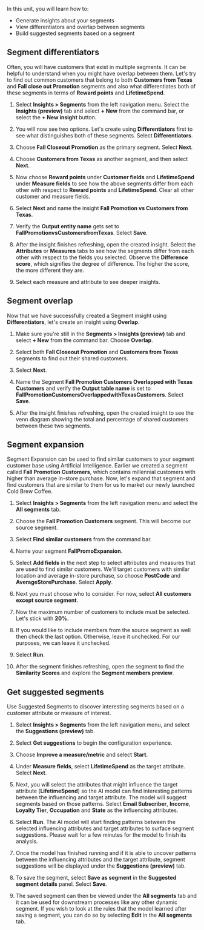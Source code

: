 In this unit, you will learn how to:
- Generate insights about your segments 
- View differentiators and overlap between segments 
- Build suggested segments based on a segment 

## Segment differentiators
 Often, you will have customers that exist in multiple segments. It can be helpful to understand when you might have overlap between them. Let's try to find out common customers that belong to both **Customers from Texas** and **Fall close out Promotion** segments and also what differentiates both of these segments in terms of **Reward points** and **LifetimeSpend**.

1. Select **Insights > Segments** from the left navigation menu. Select the **Insights (preview)** tab and select **+ New** from the command bar, or select the **+ New insight** button.

1. You will now see two options. Let's create using **Differentiators** first to see what distinguishes both of these segments. Select **Differentiators**.

1. Choose **Fall Closeout Promotion** as the primary segment. Select **Next**.

1. Choose **Customers from Texas** as another segment, and then select **Next**.

1. Now choose **Reward points** under **Customer fields** and **LifetimeSpend** under **Measure fields** to see how the above segments differ from each other with respect to **Reward points** and **LifetimeSpend**. Clear all other customer and measure fields.

1. Select **Next** and name the insight **Fall Promotion vs Customers from Texas**.

1. Verify the **Output entity name** gets set to **FallPromotionvsCustomersfromTexas**. Select **Save**.

1. After the insight finishes refreshing, open the created insight. Select the **Attributes** or **Measures** tabs to see how the segments differ from each other with respect to the fields you selected. Observe the **Difference score**, which signifies the degree of difference. The higher the score, the more different they are.

1. Select each measure and attribute to see deeper insights.

## Segment overlap
Now that we have successfully created a Segment insight using **Differentiators**, let's create an insight using **Overlap**.

1. Make sure you're still in the **Segments > Insights (preview)** tab and select **+ New** from the command bar. Choose **Overlap**.

1. Select both **Fall Closeout Promotion** and **Customers from Texas** segments to find out their shared customers.

1. Select **Next**.

1. Name the Segment **Fall Promotion Customers Overlapped with Texas Customers** and verify the **Output table name** is set to **FallPromotionCustomersOverlappedwithTexasCustomers**. Select **Save**.

1. After the insight finishes refreshing, open the created insight to see the venn diagram showing the total and percentage of shared customers between these two segments.

## Segment expansion
Segment Expansion can be used to find similar customers to your segment customer base using Artificial Intelligence. Earlier we created a segment called **Fall Promotion Customers**, which contains millennial customers with higher than average in-store purchase. Now, let's expand that segment and find customers that are similar to them for us to market our newly launched Cold Brew Coffee.

1. Select **Insights > Segments** from the left navigation menu and select the **All segments** tab.

1. Choose the **Fall Promotion Customers** segment. This will become our source segment.

1. Select **Find similar customers** from the command bar.

1. Name your segment **FallPromoExpansion**.

1. Select **Add fields** in the next step to select attributes and measures that are used to find similar customers. We'll target customers with similar location and average in-store purchase, so choose **PostCode** and **AverageStorePurchase**. Select **Apply**.

1. Next you must choose who to consider. For now, select **All customers except source segment**.

1. Now the maximum number of customers to include must be selected. Let's stick with **20%**.

1. If you would like to include members from the source segment as well then check the last option. Otherwise, leave it unchecked. For our purposes, we can leave it unchecked.

1. Select **Run**.

1. After the segment finishes refreshing, open the segment to find the **Similarity Scores** and explore the **Segment members preview**.

## Get suggested segments 
Use Suggested Segments to discover interesting segments based on a customer attribute or measure of interest.

1. Select **Insights > Segments** from the left navigation menu, and select the **Suggestions (preview)** tab.

1. Select **Get suggestions** to begin the configuration experience.

1. Choose **Improve a measure/metric** and select **Start**.

1. Under **Measure fields**, select **LifetimeSpend** as the target attribute. Select **Next**.

1. Next, you will select the attributes that might influence the target attribute (**LifetimeSpend**) so the AI model can find interesting patterns between the influencing and target attribute. The model will suggest segments based on those patterns. Select **Email Subscriber**, **Income**, **Loyalty Tier**, **Occupation** and **State** as the influencing attributes.

1. Select **Run**. The AI model will start finding patterns between the selected influencing attributes and target attributes to surface segment suggestions. Please wait for a few minutes for the model to finish its analysis.

1. Once the model has finished running and if it is able to uncover patterns between the influencing attributes and the target attribute, segment suggestions will be displayed under the **Suggestions (preview)** tab.

1. To save the segment, select **Save as segment** in the **Suggested segment details** panel. Select **Save**.

1. The saved segment can then be viewed under the **All segments** tab and it can be used for downstream processes like any other dynamic segment. If you wish to look at the rules that the model learned after saving a segment, you can do so by selecting **Edit** in the **All segments** tab.
